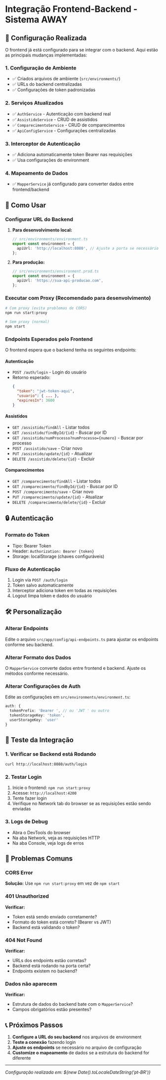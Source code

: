 # Integração Frontend-Backend - Sistema AWAY

## 🚀 Configuração Realizada

O frontend já está configurado para se integrar com o backend. Aqui estão as principais mudanças implementadas:

### 1. Configuração de Ambiente
- ✅ Criados arquivos de ambiente (`src/environments/`)
- ✅ URLs do backend centralizadas
- ✅ Configurações de token padronizadas

### 2. Serviços Atualizados
- ✅ `AuthService` - Autenticação com backend real
- ✅ `AssistidoService` - CRUD de assistidos
- ✅ `ComparecimentoService` - CRUD de comparecimentos
- ✅ `ApiConfigService` - Configurações centralizadas

### 3. Interceptor de Autenticação
- ✅ Adiciona automaticamente token Bearer nas requisições
- ✅ Usa configurações do environment

### 4. Mapeamento de Dados
- ✅ `MapperService` já configurado para converter dados entre frontend/backend

## 🔧 Como Usar

### Configurar URL do Backend

1. **Para desenvolvimento local:**
   ```typescript
   // src/environments/environment.ts
   export const environment = {
     apiUrl: 'http://localhost:8080', // Ajuste a porta se necessário
   };
   ```

2. **Para produção:**
   ```typescript
   // src/environments/environment.prod.ts
   export const environment = {
     apiUrl: 'https://sua-api-producao.com',
   };
   ```

### Executar com Proxy (Recomendado para desenvolvimento)

```bash
# Com proxy (evita problemas de CORS)
npm run start:proxy

# Sem proxy (normal)
npm start
```

### Endpoints Esperados pelo Frontend

O frontend espera que o backend tenha os seguintes endpoints:

#### Autenticação
- `POST /auth/login` - Login do usuário
- Retorno esperado:
  ```json
  {
    "token": "jwt-token-aqui",
    "usuario": { ... },
    "expiresIn": 3600
  }
  ```

#### Assistidos
- `GET /assistido/findAll` - Listar todos
- `GET /assistido/findById/{id}` - Buscar por ID
- `GET /assistido/numProcesso?numProcesso={numero}` - Buscar por processo
- `POST /assistido/save` - Criar novo
- `PUT /assistido/update/{id}` - Atualizar
- `DELETE /assistido/delete/{id}` - Excluir

#### Comparecimentos
- `GET /comparecimento/findAll` - Listar todos
- `GET /comparecimento/findById/{id}` - Buscar por ID
- `POST /comparecimento/save` - Criar novo
- `PUT /comparecimento/update/{id}` - Atualizar
- `DELETE /comparecimento/delete/{id}` - Excluir

## 🔒 Autenticação

### Formato do Token
- Tipo: Bearer Token
- Header: `Authorization: Bearer {token}`
- Storage: localStorage (chaves configuráveis)

### Fluxo de Autenticação
1. Login via `POST /auth/login`
2. Token salvo automaticamente
3. Interceptor adiciona token em todas as requisições
4. Logout limpa token e dados do usuário

## 🛠️ Personalização

### Alterar Endpoints
Edite o arquivo `src/app/config/api-endpoints.ts` para ajustar os endpoints conforme seu backend.

### Alterar Formato dos Dados
O `MapperService` converte dados entre frontend e backend. Ajuste os métodos conforme necessário.

### Alterar Configurações de Auth
Edite as configurações em `src/environments/environment.ts`:

```typescript
auth: {
  tokenPrefix: 'Bearer ', // ou 'JWT ' ou outro
  tokenStorageKey: 'token',
  userStorageKey: 'user'
}
```

## 🧪 Teste da Integração

### 1. Verificar se Backend está Rodando
```bash
curl http://localhost:8080/auth/login
```

### 2. Testar Login
1. Inicie o frontend: `npm run start:proxy`
2. Acesse: `http://localhost:4200`
3. Tente fazer login
4. Verifique no Network tab do browser se as requisições estão sendo enviadas

### 3. Logs de Debug
- Abra o DevTools do browser
- Na aba Network, veja as requisições HTTP
- Na aba Console, veja logs de erros

## 🚨 Problemas Comuns

### CORS Error
**Solução:** Use `npm run start:proxy` em vez de `npm start`

### 401 Unauthorized
**Verificar:**
- Token está sendo enviado corretamente?
- Formato do token está correto? (Bearer vs JWT)
- Backend está validando o token?

### 404 Not Found
**Verificar:**
- URLs dos endpoints estão corretas?
- Backend está rodando na porta certa?
- Endpoints existem no backend?

### Dados não aparecem
**Verificar:**
- Estrutura de dados do backend bate com o `MapperService`?
- Campos obrigatórios estão presentes?

## 📞 Próximos Passos

1. **Configure a URL do seu backend** nos arquivos de environment
2. **Teste a conexão** fazendo login
3. **Ajuste os endpoints** se necessário no arquivo de configuração
4. **Customize o mapeamento** de dados se a estrutura do backend for diferente

---

*Configuração realizada em: ${new Date().toLocaleDateString('pt-BR')}*
